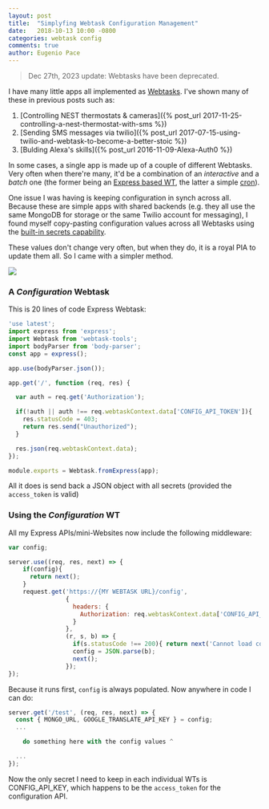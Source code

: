 ```yaml
---
layout: post
title:  "Simplyfing Webtask Configuration Management"
date:   2018-10-13 10:00 -0800
categories: webtask config
comments: true
author: Eugenio Pace
---
```


> Dec 27th, 2023 update: Webtasks have been deprecated.

I have many little apps all implemented as [Webtasks](https://webtask.io). I've shown many of these in previous posts such as:

1. [Controlling NEST thermostats & cameras]({% post_url 2017-11-25-controlling-a-nest-thermostat-with-sms %})
2. [Sending SMS messages via twilio]({% post_url 2017-07-15-using-twilio-and-webtask-to-become-a-better-stoic %})
3. [Bulding Alexa's skills]({% post_url 2016-11-09-Alexa-Auth0 %})

In some cases, a single app is made up of a couple of different Webtasks. Very often when there're many, it'd be a combination of an *interactive* and a *batch* one (the former being an [Express based WT](https://webtask.io/docs/editor/templates), the latter a simple [cron](https://webtask.io/docs/cron)).

One issue I was having is keeping configuration in synch across all. Because these are simple apps with shared backends (e.g. they all use the same MongoDB for storage or the same Twilio account for messaging), I found myself copy-pasting configuration values across all Webtasks using the [built-in secrets capability](https://webtask.io/docs/editor/secrets). 

These values don't change very often, but when they do, it is a royal PIA to update them all. So I came with a simpler method. 

![](https://docs.google.com/drawings/d/e/2PACX-1vTQ0CGlHHFq8i42FzvroksFGbLlXbWTbumqb09rVkeNzigtu_CwxzYmORtOHpj6dzPfZ-cQoG28phYE/pub?w=571&h=326)

### A *Configuration* Webtask

This is 20 lines of code Express Webtask:

```js
'use latest';
import express from 'express';
import Webtask from 'webtask-tools';
import bodyParser from 'body-parser';
const app = express();

app.use(bodyParser.json());

app.get('/', function (req, res) {

  var auth = req.get('Authorization');

  if(!auth || auth !== req.webtaskContext.data['CONFIG_API_TOKEN']){
    res.statusCode = 403;
    return res.send("Unauthorized");
  }

  res.json(req.webtaskContext.data);
});

module.exports = Webtask.fromExpress(app);
```

All it does is send back a JSON object with all secrets (provided the `access_token` is valid)

### Using the *Configuration* WT

All my Express APIs/mini-Websites now include the following middleware:

```js
var config;

server.use((req, res, next) => {
    if(config){
      return next();
    }
    request.get('https://{MY WEBTASK URL}/config',
                {
                  headers: {
                    Authorization: req.webtaskContext.data['CONFIG_API_KEY']
                  }
                },
                (r, s, b) => {
                  if(s.statusCode !== 200){ return next('Cannot load configuration');}
                  config = JSON.parse(b);
                  next();
                });
});
```

Because it runs first, `config` is always populated. Now anywhere in code I can do:

```js
server.get('/test', (req, res, next) => {
  const { MONGO_URL, GOOGLE_TRANSLATE_API_KEY } = config; 
  ...

    do something here with the config values ^

  ...
});
```

Now the only secret I need to keep in each individual WTs is CONFIG_API_KEY, which happens to be the `access_token` for the configuration API.
